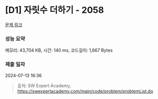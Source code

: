 # [D1] 자릿수 더하기 - 2058 

[문제 링크](https://swexpertacademy.com/main/code/problem/problemDetail.do?contestProbId=AV5QPRjqA10DFAUq) 

### 성능 요약

메모리: 43,704 KB, 시간: 140 ms, 코드길이: 1,667 Bytes

### 제출 일자

2024-07-13 16:36



> 출처: SW Expert Academy, https://swexpertacademy.com/main/code/problem/problemList.do